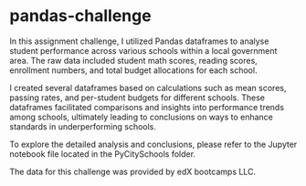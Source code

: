 # pandas-challenge
In this assignment challenge, I utilized Pandas dataframes to analyse student performance across various schools within a local government area. The raw data included student math scores, reading scores, enrollment numbers, and total budget allocations for each school.

I created several dataframes based on calculations such as mean scores, passing rates, and per-student budgets for different schools. These dataframes facilitated comparisons and insights into performance trends among schools, ultimately leading to conclusions on ways to enhance standards in underperforming schools.

To explore the detailed analysis and conclusions, please refer to the Jupyter notebook file located in the PyCitySchools folder.

The data for this challenge was provided by edX bootcamps LLC.
